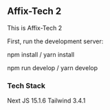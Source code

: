 ## Affix-Tech 2 
This is Affix-Tech 2 

First, run the development server:

npm install / yarn install

npm run develop / yarn develop

### Tech Stack 

Next JS 15.1.6
Tailwind 3.4.1